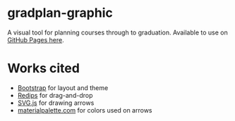 # gradplan-graphic
A visual tool for planning courses through to graduation. Available to use on [GitHub Pages here](https://eecs448-locked-in-coders.github.io/gradplan-graphic/).

# Works cited
- [Bootstrap](https://getbootstrap.com/) for layout and theme
- [Redips](https://www.redips.net/) for drag-and-drop
- [SVG.js](https://svgjs.com/) for drawing arrows
- [materialpalette.com](https://www.materialpalette.com/) for colors used on arrows